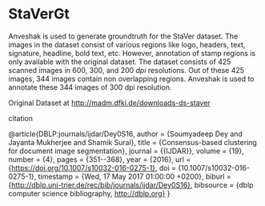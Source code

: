 # StaVerGt

Anveshak is used to generate groundtruth for the StaVer dataset. The images in the dataset consist of 
various regions like logo, headers, text, signature, headline, bold text, etc. 
However, annotation of stamp regions is only available with the original dataset. 
The dataset consists of 425 scanned images in $600$, $300$, and $200$ $dpi$ resolutions. 
Out of these 425 images, 344 images contain non overlapping regions. 
Anveshak is used to annotate these 344 images of 300 dpi resolution.

Original Dataset at http://madm.dfki.de/downloads-ds-staver

citation

@article{DBLP:journals/ijdar/Dey0S16,
  author    = {Soumyadeep Dey and
               Jayanta Mukherjee and
               Shamik Sural},
  title     = {Consensus-based clustering for document image segmentation},
  journal   = {{IJDAR}},
  volume    = {19},
  number    = {4},
  pages     = {351--368},
  year      = {2016},
  url       = {https://doi.org/10.1007/s10032-016-0275-1},
  doi       = {10.1007/s10032-016-0275-1},
  timestamp = {Wed, 17 May 2017 01:00:00 +0200},
  biburl    = {http://dblp.uni-trier.de/rec/bib/journals/ijdar/Dey0S16},
  bibsource = {dblp computer science bibliography, http://dblp.org}
}


